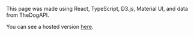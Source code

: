 This page was made using React, TypeScript, D3.js, Material UI, and data from TheDogAPI.

You can see a hosted version <a href="https://amazing-bubblegum-744924.netlify.app/">here</a>.
